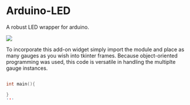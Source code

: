 # Arduino-LED
A robust LED wrapper for arduino.

![](Images/Example.png)

To incorporate this add-on widget simply import the module and place as many gauges as you wish into tkinter frames.
Because object-oriented programming was used, this code is versatile in handling the multiplte gauge instances.

```c++

int main(){

}
'''
